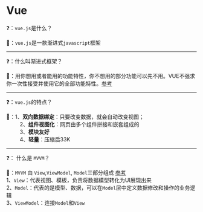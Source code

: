 # Vue


:question:：`vue.js`是什么？

:memo:：`vue.js`是一款渐进式`javascript`框架

---

:question:：什么叫渐进式框架？

:memo:：用你想用或者能用的功能特性，你不想用的部分功能可以先不用。VUE不强求你一次性接受并使用它的全部功能特性。[参考](https://www.zhihu.com/question/51907207)

---

:question:：`vue.js`的特点？

:memo:：1、**双向数据绑定**：只要改变数据，就会自动改变视图；<br>
&nbsp;&nbsp;&nbsp;&nbsp;&nbsp;&nbsp;&nbsp;&nbsp;&nbsp;2、**组件视图化**：网页由多个组件拼接和嵌套组成的<br>
&nbsp;&nbsp;&nbsp;&nbsp;&nbsp;&nbsp;&nbsp;&nbsp;&nbsp;3、**模块友好**<br>
&nbsp;&nbsp;&nbsp;&nbsp;&nbsp;&nbsp;&nbsp;&nbsp;&nbsp;4、**轻量**：压缩后33K

---

:question:： 什么是 `MVVM`？

:memo:：`MVVM` 由 `View`,`ViewModel`, `Model`三部分组成 [参考](https://juejin.im/post/5b2f0769e51d45589f46949e)
<br>
1、`View`：代表视图、模板，负责将数据模型转化为UI展现出来<br>
2、`Model`：代表的是模型、数据，可以在`Model`层中定义数据修改和操作的业务逻辑<br>
3、`ViewModel`：连接`Model`和`View`<br>



